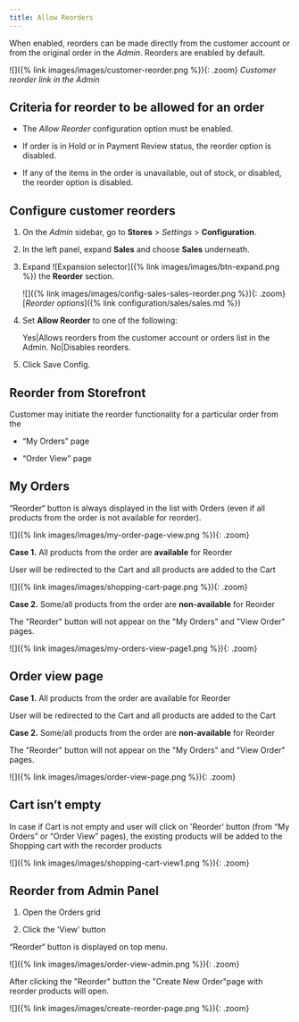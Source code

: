 ```yaml
---
title: Allow Reorders
---
```


When enabled, reorders can be made directly from the customer account or from the original order in the _Admin_. Reorders are enabled by default.

![]({% link images/images/customer-reorder.png %}){: .zoom}
_Customer reorder link in the Admin_

## Criteria for reorder to be allowed for an order

- The _Allow Reorder_ configuration option must be enabled.

- If order is in Hold or in Payment Review status, the reorder option is disabled.

- If any of the items in the order is unavailable, out of stock, or disabled, the reorder option is disabled.

## Configure customer reorders

1. On the _Admin_ sidebar, go to **Stores** > _Settings_ > **Configuration**.

1. In the left panel, expand **Sales** and choose **Sales** underneath.

1. Expand ![Expansion selector]({% link images/images/btn-expand.png %}) the **Reorder** section.

   ![]({% link images/images/config-sales-sales-reorder.png %}){: .zoom}
   [_Reorder options_]({% link configuration/sales/sales.md %})

1. Set **Allow Reorder** to one of the following:

   Yes|Allows reorders from the customer account or orders list in the Admin.
   No|Disables reorders.

1. Click <span class="btn">Save Config</span>.

## Reorder from Storefront

Customer may initiate the reorder functionality for a particular order from the

- “My Orders” page

- “Order View” page

## My Orders

“Reorder“ button is always displayed in the list with Orders (even if all products from the order is not available for reorder).

![]({% link images/images/my-order-page-view.png %}){: .zoom}

**Case 1.** All products from the order are **available** for Reorder

User will be redirected to the Cart and all products are added to the Cart

![]({% link images/images/shopping-cart-page.png %}){: .zoom}

**Case 2.** Some/all products from the order are **non-available** for Reorder

The "Reorder" button will not appear on the "My Orders" and "View Order" pages.

![]({% link images/images/my-orders-view-page1.png %}){: .zoom} 

## Order view page

**Case 1.** All products from the order are available for Reorder

User will be redirected to the Cart and all products are added to the Cart

**Case 2.** Some/all products from the order are **non-available** for Reorder

The "Reorder" button will not appear on the "My Orders" and "View Order" pages.

![]({% link images/images/order-view-page.png %}){: .zoom} 

## Cart isn’t empty 

In case if Cart is not empty and user will click on 'Reorder' button (from “My Orders”  or “Order View” pages), the existing products will be added to the Shopping cart with the recorder products 

![]({% link images/images/shopping-cart-view1.png %}){: .zoom}  

## Reorder from Admin Panel

1. Open the Orders grid 

2. Click the 'View' button

“Reorder“ button is displayed on top menu.

![]({% link images/images/order-view-admin.png %}){: .zoom}  

After clicking the "Reorder" button the "Create New Order"page with reorder products will open.

![]({% link images/images/create-reorder-page.png %}){: .zoom}